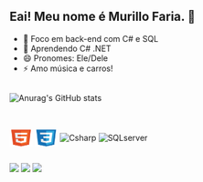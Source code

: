 ## Eai! Meu nome é Murillo Faria. 👋

- 🔭 Foco em back-end com C# e SQL
- 🌱 Aprendendo C# .NET
- 😄 Pronomes: Ele/Dele
- ⚡ Amo música e carros!

##

![Anurag's GitHub stats](https://github-readme-stats.vercel.app/api?username=MurilloNFaria&hide=contribs,prs&show_icons=true&theme=transparent)

##

<div style="display: inline_block"><br>
  <img align="center" alt="HTML" height="30" width="40" src="https://raw.githubusercontent.com/devicons/devicon/master/icons/html5/html5-original.svg">
  <img align="center" alt="CSS" height="30" width="40" src="https://raw.githubusercontent.com/devicons/devicon/master/icons/css3/css3-original.svg">
  <img align="center" alt="Csharp" height="30" width="40" src="https://cdn.jsdelivr.net/gh/devicons/devicon@latest/icons/csharp/csharp-original.svg">
  <img align="center" alt="SQLserver" height="30" width="40" src="https://cdn.jsdelivr.net/gh/devicons/devicon@latest/icons/microsoftsqlserver/microsoftsqlserver-original.svg">
</div>

##

<div> 
<a href="https://instagram.com/murillxnf" target="_blank"><img src="https://img.shields.io/badge/-Instagram-%23E4405F?style=for-the-badge&logo=instagram&logoColor=white" target="_blank"></a>
<a href = "mailto:nascimentomurillo24@gmail.com"><img src="https://img.shields.io/badge/-Gmail-%23333?style=for-the-badge&logo=gmail&logoColor=white" target="_blank"></a>
<a href="https://www.linkedin.com/in/murillo-nascimento-faria/" target="_blank"><img src="https://img.shields.io/badge/-LinkedIn-%230077B5?style=for-the-badge&logo=linkedin&logoColor=white" target="_blank"></a> 
</div>
